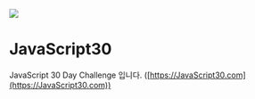 ﻿![](https://javascript30.com/images/JS3-social-share.png)

# JavaScript30

JavaScript 30 Day Challenge 입니다. ([https://JavaScript30.com](https://JavaScript30.com))
